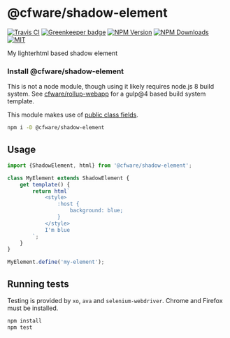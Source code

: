 # @cfware/shadow-element

[![Travis CI][travis-image]][travis-url]
[![Greenkeeper badge][gk-image]](https://greenkeeper.io/)
[![NPM Version][npm-image]][npm-url]
[![NPM Downloads][downloads-image]][downloads-url]
[![MIT][license-image]](LICENSE)

My lighterhtml based shadow element

### Install @cfware/shadow-element

This is not a node module, though using it likely requires node.js 8 build
system.  See [cfware/rollup-webapp] for a gulp@4 based build system template.

This module makes use of [public class fields].

```sh
npm i -D @cfware/shadow-element
```

## Usage

```js
import {ShadowElement, html} from '@cfware/shadow-element';

class MyElement extends ShadowElement {
	get template() {
		return html`
			<style>
				:host {
					background: blue;
				}
			</style>
			I'm blue
		`;
	}
}

MyElement.define('my-element');
```

## Running tests

Testing is provided by `xo`, `ava` and `selenium-webdriver`.  Chrome and Firefox
must be installed.

```sh
npm install
npm test
```

[npm-image]: https://img.shields.io/npm/v/@cfware/shadow-element.svg
[npm-url]: https://npmjs.org/package/@cfware/shadow-element
[travis-image]: https://travis-ci.org/cfware/shadow-element.svg?branch=master
[travis-url]: https://travis-ci.org/cfware/shadow-element
[gk-image]: https://badges.greenkeeper.io/cfware/shadow-element.svg
[downloads-image]: https://img.shields.io/npm/dm/@cfware/shadow-element.svg
[downloads-url]: https://npmjs.org/package/@cfware/shadow-element
[license-image]: https://img.shields.io/npm/l/@cfware/shadow-element.svg

[cfware/rollup-webapp]: https://github.com/cfware/rollup-webapp
[hyperhtml-element]: https://github.com/WebReflection/hyperHTML-Element#readme
[public class fields]: https://github.com/tc39/proposal-class-fields#readme
